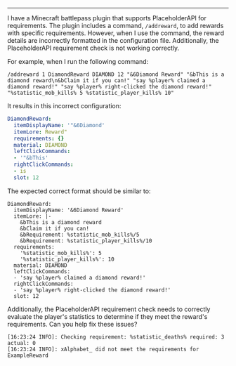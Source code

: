 
---

I have a Minecraft battlepass plugin that supports PlaceholderAPI for requirements. The plugin includes a command, `/addreward`, to add rewards with specific requirements. However, when I use the command, the reward details are incorrectly formatted in the configuration file. Additionally, the PlaceholderAPI requirement check is not working correctly. 

For example, when I run the following command:

```
/addreward 1 DiamondReward DIAMOND 12 "&6Diamond Reward" "&bThis is a diamond reward\n&bClaim it if you can!" "say %player% claimed a diamond reward!" "say %player% right-clicked the diamond reward!" "%statistic_mob_kills% 5 %statistic_player_kills% 10"
```

It results in this incorrect configuration:

```yaml
DiamondReward:
  itemDisplayName: '"&6Diamond'
  itemLore: Reward"
  requirements: {}
  material: DIAMOND
  leftClickCommands:
  - '"&bThis'
  rightClickCommands:
  - is
  slot: 12
```

The expected correct format should be similar to:

```
DiamondReward:
  itemDisplayName: '&6Diamond Reward'
  itemLore: |-
    &bThis is a diamond reward
    &bClaim it if you can!
    &bRequirement: %statistic_mob_kills%/5
    &bRequirement: %statistic_player_kills%/10
  requirements:
    '%statistic_mob_kills%': 5
    '%statistic_player_kills%': 10
  material: DIAMOND
  leftClickCommands:
  - 'say %player% claimed a diamond reward!'
  rightClickCommands:
  - 'say %player% right-clicked the diamond reward!'
  slot: 12
```

Additionally, the PlaceholderAPI requirement check needs to correctly evaluate the player's statistics to determine if they meet the reward's requirements. Can you help fix these issues?





```
[16:23:24 INFO]: Checking requirement: %statistic_deaths% required: 3 actual: 0
[16:23:24 INFO]: xAlphabet_ did not meet the requirements for ExampleReward
```
